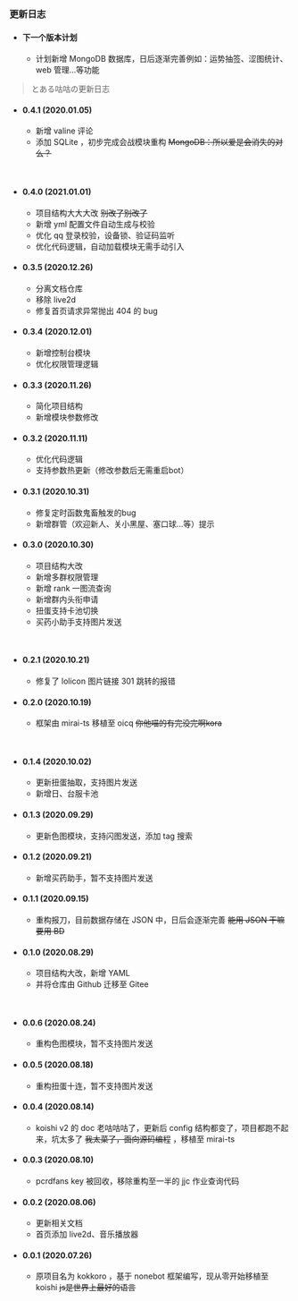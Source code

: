 ### 更新日志 <!-- {docsify-ignore} -->

- #### 下一个版本计划
  - 计划新增 MongoDB 数据库，日后逐渐完善例如：运势抽签、涩图统计、web 管理...等功能

> とある咕咕の更新日志

- #### 0.4.1 (2020.01.05)
  - 新增 valine 评论
  - 添加 SQLite ，初步完成会战模块重构 ~~MongoDB：所以爱是会消失的对么？~~

</br>

- #### 0.4.0 (2021.01.01)
  - 项目结构大大大改 ~~别改了别改了~~
  - 新增 yml 配置文件自动生成与校验
  - 优化 qq 登录校验，设备锁、验证码监听
  - 优化代码逻辑，自动加载模块无需手动引入

- #### 0.3.5 (2020.12.26)
  - 分离文档仓库
  - 移除 live2d
  - 修复首页请求异常抛出 404 的 bug

- #### 0.3.4 (2020.12.01)
  - 新增控制台模块
  - 优化权限管理逻辑

- #### 0.3.3 (2020.11.26)
  - 简化项目结构
  - 新增模块参数修改

- #### 0.3.2 (2020.11.11)
  - 优化代码逻辑
  - 支持参数热更新（修改参数后无需重启bot）

- #### 0.3.1 (2020.10.31)
  - 修复定时函数鬼畜触发的bug
  - 新增群管（欢迎新人、关小黑屋、塞口球...等）提示

- #### 0.3.0 (2020.10.30)
  - 项目结构大改
  - 新增多群权限管理
  - 新增 rank 一图流查询
  - 新增群内头衔申请
  - 扭蛋支持卡池切换
  - 买药小助手支持图片发送

</br>

- #### 0.2.1 (2020.10.21)
  - 修复了 lolicon 图片链接 301 跳转的报错

- #### 0.2.0 (2020.10.19)
  - 框架由 mirai-ts 移植至 oicq ~~你他喵的有完没完啊kora~~

</br>

- #### 0.1.4 (2020.10.02)
  - 更新扭蛋抽取，支持图片发送
  - 新增日、台服卡池

- #### 0.1.3 (2020.09.29)
  - 更新色图模块，支持闪图发送，添加 tag 搜索

- #### 0.1.2 (2020.09.21)
  - 新增买药助手，暂不支持图片发送

- #### 0.1.1 (2020.09.15)
  - 重构报刀，目前数据存储在 JSON 中，日后会逐渐完善 ~~能用 JSON 干嘛要用 BD~~

- #### 0.1.0 (2020.08.29)
  - 项目结构大改，新增 YAML
  - 并将仓库由 Github 迁移至 Gitee

</br>

- #### 0.0.6 (2020.08.24)
  - 重构色图模块，暂不支持图片发送

- #### 0.0.5 (2020.08.18)
  - 重构扭蛋十连，暂不支持图片发送

- #### 0.0.4 (2020.08.14)
  - koishi v2 的 doc 老咕咕咕了，更新后 config 结构都变了，项目都跑不起来，坑太多了 ~~我太菜了，面向源码编程~~ ，移植至 mirai-ts

- #### 0.0.3 (2020.08.10)
  - pcrdfans key 被回收，移除重构至一半的 jjc 作业查询代码

- #### 0.0.2 (2020.08.06)
  - 更新相关文档
  - 首页添加 live2d、音乐播放器

- #### 0.0.1 (2020.07.26)
  - 原项目名为 kokkoro ，基于 nonebot 框架编写，现从零开始移植至 koishi ~~js是世界上最好的语言~~